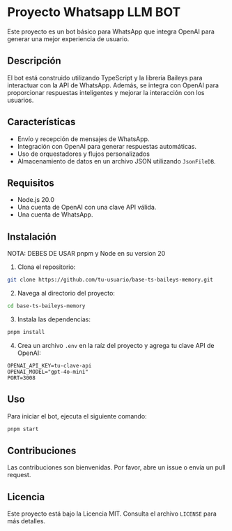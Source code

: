# Proyecto Whatsapp LLM BOT

Este proyecto es un bot básico para WhatsApp que integra OpenAI para generar una mejor experiencia de usuario.

## Descripción

El bot está construido utilizando TypeScript y la librería Baileys para interactuar con la API de WhatsApp. Además, se integra con OpenAI para proporcionar respuestas inteligentes y mejorar la interacción con los usuarios.

## Características

- Envío y recepción de mensajes de WhatsApp.
- Integración con OpenAI para generar respuestas automáticas.
- Uso de orquestadores y flujos personalizados
- Almacenamiento de datos en un archivo JSON utilizando `JsonFileDB`.

## Requisitos

- Node.js 20.0
- Una cuenta de OpenAI con una clave API válida.
- Una cuenta de WhatsApp.

## Instalación

NOTA: DEBES DE USAR pnpm y Node en su version 20

1. Clona el repositorio:

```bash
git clone https://github.com/tu-usuario/base-ts-baileys-memory.git
```

2. Navega al directorio del proyecto:

```bash
cd base-ts-baileys-memory
```

3. Instala las dependencias:

```bash
pnpm install
```

4. Crea un archivo `.env` en la raíz del proyecto y agrega tu clave API de OpenAI:

```dotenv
OPENAI_API_KEY=tu-clave-api
OPENAI_MODEL="gpt-4o-mini"
PORT=3008
```

## Uso

Para iniciar el bot, ejecuta el siguiente comando:

```bash
pnpm start
```

## Contribuciones

Las contribuciones son bienvenidas. Por favor, abre un issue o envía un pull request.

## Licencia

Este proyecto está bajo la Licencia MIT. Consulta el archivo `LICENSE` para más detalles.
